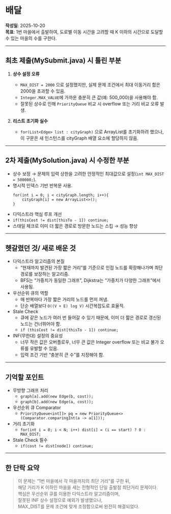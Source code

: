 # 배달

**작성일**: 2025-10-20</br>
**목표**: 1번 마을에서 출발하여, 도로별 이동 시간을 고려할 때
K 이하의 시간으로 도달할 수 있는 마을의 수를 구한다.

---

## 최초 제출(MySubmit.java) 시 틀린 부분
1. **상수 설정 오류**
   - `MAX_DIST = 2000` 으로 설정했지만, 실제 문제 조건에서 최대 이동거리 합은 2000을 초과할 수 있음.
   - `Integer.MAX_VALUE`에 가까운 충분히 큰 값(예: 500_000)을 사용해야 함.
   - 잘못된 상수로 인해 `PriorityQueue` 비교 시 overflow 또는 거리 비교 오류 발생.

2. **리스트 초기화 실수**
   - `for(List<Edge> list : cityGraph)` 으로 ArrayList를 초기화하려 했으나, 이 구문은 새 인스턴스를 cityGraph 배열 요소에 할당하지 않음.

---

## 2차 제출(MySolution.java) 시 수정한 부분
- 상수 보정 → 문제의 입력 상한을 고려한 안정적인 최대값으로 설정(`int MAX_DIST = 500000;`).
- 명시적 인덱스 기반 반복문 사용.
    ```
    for(int i = 0; i < cityGraph.length; i++){
        cityGraph[i] = new ArrayList<>();
    }
    ```
- 다익스트라 핵심 루프 개선
- `if(thisCost != dist[thisTo - 1]) continue;`
- 스태일 체크로 이미 더 짧은 경로로 방문한 노드는 스킵 → 성능 향상

---

## 헷갈렸던 것/ 새로 배운 것
- 다익스트라 알고리즘의 본질
    - “현재까지 발견된 가장 짧은 거리”를 기준으로 인접 노드를 확장해나가며 최단 경로를 보장하는 알고리즘.
    - BFS는 “가중치가 동일한 그래프”, Dijkstra는 “가중치가 다양한 그래프”에서 사용됨.
- 우선순위 큐의 역할
    - 매 반복마다 가장 짧은 거리의 노드를 먼저 꺼냄.
    - 단순 배열보다 `O((V + E) log V)` 시간복잡도로 효율적.
- Stale Check
    - 큐에 같은 노드가 여러 번 들어갈 수 있기 때문에,
    이미 더 짧은 경로로 갱신된 노드는 건너뛰어야 함.
    - `if (thisCost != dist[thisTo - 1]) continue;`
- INF(무한대) 설정의 중요성
    - 너무 작은 값은 오버플로우, 너무 큰 값은 Integer overflow 또는 비교 불가 오류를 유발할 수 있음.
    - 입력 조건 기반 “충분히 큰 수”를 지정해야 함.

---

## 기억할 포인트
- 무방향 그래프 처리
    - `graph[a].add(new Edge(b, cost));`
    - `graph[b].add(new Edge(a, cost));`
- 우선순위 큐 Comparator
    - `PriorityQueue<int[]> pq = new PriorityQueue<>(Comparator.comparingInt(a -> a[1]));`
- 거리 초기화
    - `for(int i = 0; i < N; i++) dist[i] = (i == start) ? 0 : MAX_DIST;`
- Stale Check 필수
    - `if(cost != dist[node]) continue;`

---
## 한 단락 요약
> 이 문제는 “1번 마을에서 각 마을까지의 최단 거리”를 구한 뒤,</br>
> 해당 거리가 K 이하인 마을을 세는 전형적인 단일 출발점 최단거리 문제이다.</br>
> 핵심은 우선순위 큐를 이용한 다익스트라 알고리즘이며,</br>
> 잘못된 INF 상수 설정으로 예외가 발생했으나,</br> 
> MAX_DIST를 문제 조건에 맞게 조정함으로써 완전히 해결되었다.</br>

